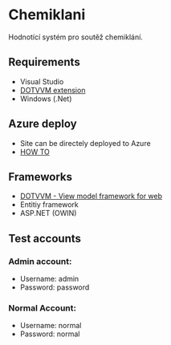 # Chemiklani
Hodnotící systém pro soutěž chemiklání.

## Requirements
* Visual Studio
* <a href="https://www.dotvvm.com/install">DOTVVM extension</a>
* Windows (.Net)

## Azure deploy
* Site can be directely deployed to Azure
* <a href="https://docs.microsoft.com/en-us/azure/app-service-web/app-service-web-get-started-dotnet">HOW TO</a>

## Frameworks
* <a href="https://www.dotvvm.com/">DOTVVM - View model framework for web</a>
* Entitiy framework
* ASP.NET (OWIN)

## Test accounts
### Admin account:
* Username: admin
* Password: password
### Normal Account:
* Username: normal
* Password: normal
